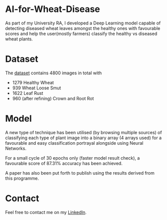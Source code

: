 # AI-for-Wheat-Disease
As part of my University RA, I developed a Deep Learning model capable of detecting diseased wheat leaves amongst the healthy ones with favourable scores and help the user(mostly farmers) classify the healthy vs diseased wheat plants.

# Dataset
The [dataset](https://drive.google.com/drive/folders/1OHKtwD1UrdmhqxrpQEeF_X_pqKotxRGD) contains 4800 images in total with
- 1279 Healthy Wheat
- 939 Wheat Loose Smut
- 1622 Leaf Rust
- 960 (after refining) Crown and Root Rot

# Model
A new type of technique has been utilised (by browsing multiple sources) of classifying each type of plant image into a binary array (4 arrays used) for a favourable and easy classification portrayal alongside using Neural Networks.

For a small cycle of 30 epochs only (faster model result check), a favourable score of 87.31% accuracy has been achieved.

A paper has also been put forth to publish using the results derived from this programme.

# Contact
Feel free to contact me on my [LinkedIn](www.linkedin.com/in/roshan-naidu-aka-adonis).

